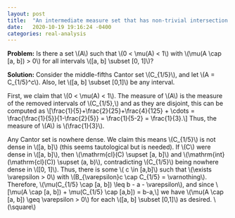 ```yaml
---
layout: post
title:  "An intermediate measure set that has non-trivial intersection with any interval"
date:   2020-10-19 19:16:24 -0400
categories: real-analysis
---
```


**Problem:** Is there a set \\(A\\) such that \\(0 < \mu(A) < 1\\) with \\(\mu(A \cap [a, b]) > 0\\) for all intervals \\([a, b] \subset [0, 1]\\)?

**Solution:** Consider the middle-fifths Cantor set \\(C_{1/5}\\), and let \\(A = C_{1/5}^c\\). Also, let \\([a, b] \subset [0,1]\\) be any interval.

First, we claim that \\(0 < \mu(A) < 1\\). The measure of \\(A\\) is the measure of the removed intervals of \\(C_{1/5},\\) and as they are disjoint, this can be computed as \\[\frac{1}{5}+\frac{2}{25}+\frac{4}{125} + \cdots = \frac{\frac{1}{5}}{1-\frac{2}{5}} = \frac{1}{5-2} = \frac{1}{3}.\\] Thus, the measure of \\(A\\) is \\(\frac{1}{3}\\).

Any Cantor set is nowhere dense. We claim this means \\(C_{1/5}\\) is not dense in \\([a, b]\\) (this seems tautological but is needed). If \\(C\\) were dense in \\([a, b]\\), then \\(\mathrm{cl}(C) \supset [a, b]\\) and \\(\mathrm{int}(\mathrm{cl}(C)) \supset (a, b)\\), contradicting \\(C_{1/5}\\) being nowhere dense in \\([0, 1]\\). Thus, there is some \\( c \in [a,b]\\) such that \\(\exists \varepsilon > 0\\) with \\(B_{\varepsilon}c \cap C_{1/5} = \varnothing\\). Therefore, \\(\mu(C_{1/5} \cap [a, b]) \leq b - a - \varepsilon\\), and since \\[\mu(A \cap [a, b]) + \mu(C_{1/5} \cap [a,b]) = b-a,\\]
we have \\(\mu(A \cap [a, b]) \geq \varepsilon > 0\\) for each \\([a, b] \subset [0,1]\\) as desired. \\(\square\\)

<!--
**Solution:** We consider the complement \\(A\\) of the middle-fifth's Cantor set \\(C_{1/5}\\) (so that \\(A = C_{1/5}^c\\)). First, we claim that \\(0 < \mu(A) < 1\\). The measure of \\(A\\) is the measure of the removed intervals of \\(C_{1/5},\\) and as they are disjoint, they can be computed as \\[\frac{1}{5}+\frac{2}{25}+\frac{4}{125} + \cdots = \frac{\frac{1}{5}}{1-\frac{2}{5}} = \frac{1}{5-2} = \frac{1}{3}.\\] Thus, the measure of \\(A\\) is \\(\frac{1}{3}\\).

Now, consider any interval \\([a, b]\\).

If \\([a, b] \neq [0, 1]\\), then \\(b-a < 1\\) so \\(1 - (b-a) > 0 \\) and \\[\mu(A \cap [a, b]) = 1 - \mu(A^c \cap [a, b]) = 1 - \mu(C_{1/5} \cap [a, b]) \geq 1 - (b-a) > 0.\\]

If \\([a, b] = [0, 1]\\), then \\(b-a = 1\\) and \\[\mu(A \cap [0, 1]) = \mu(A) = \frac{1}{3} > 0.\\]

In all cases, \\(\mu(A \cap [a, b]) > 0\\) for an interval \\([a, b] \subset [0, 1]\\) as desired. \\(\blacksquare\\) -->
